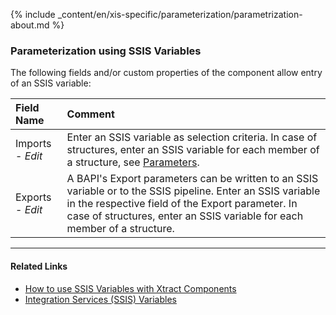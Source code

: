 
{% include _content/en/xis-specific/parameterization/parametrization-about.md  %}

### Parameterization using SSIS Variables
The following fields and/or custom properties of the component allow entry of an SSIS variable:

|Field Name|Comment|
|:----|:----|
| Imports - *Edit*|Enter an SSIS variable as selection criteria. In case of structures, enter an SSIS variable for each member of a structure, see [Parameters](./parameters).|
| Exports - *Edit*|A BAPI's Export parameters can be written to an SSIS variable or to the SSIS pipeline. Enter an SSIS variable in the respective field of the Export parameter. In case of structures, enter an SSIS variable for each member of a structure.|


****
#### Related Links
- [How to use SSIS Variables with Xtract Components](../parameterization/parameterization-var) 
- [Integration Services (SSIS) Variables](https://docs.microsoft.com/en-us/sql/integration-services/integration-services-ssis-variables?view=sql-server-ver15)